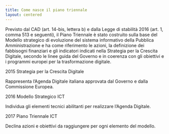 ```yaml
---
title: Come nasce il piano triennale
layout: centered
---
```


Previsto dal CAD (art. 14-bis, lettera b) e dalla Legge di stabilità 2016 (art.
1, comma 513 e seguenti), il Piano Triennale è stato costruito sulla base del
Modello strategico di evoluzione del sistema informativo della Pubblica
Amministrazione e ha come riferimento le azioni, la definizione dei fabbisogni
finanziari e gli indicatori indicati nella Strategia per la Crescita Digitale,
secondo le linee guida del Governo e in coerenza con gli obiettivi e i programmi
europei per la trasformazione digitale. 

<div class="d-flex flex-wrap mt-4">

<div class="card-wrapper card-space col-xl-4 col-lg-4 col-md-6 col-sm-12 col-xs-12">
  <div class="card card-bg m-4">
    <div class="card-body">
      <p>2015 Strategia per la Crescita Digitale</p>
      <p class="card-text">
        Rappresenta l’Agenda Digitale italiana
        approvata dal Governo e dalla Commissione Europea.
      </p>
    </div>
  </div>
</div>

<div class="card-wrapper card-space col-xl-4 col-lg-4 col-md-6 col-sm-12 col-xs-12">
  <div class="card card-bg m-4">
    <div class="card-body">
      <p>2016 Modello Strategico ICT</p> 
      <p class="card-text">
        Individua gli elementi tecnici abilitanti per
        realizzare l’Agenda Digitale.
      </p>
    </div>
  </div>
</div>

<div class="card-wrapper card-space col-xl-4 col-lg-4 col-md-6 col-sm-12 col-xs-12">
  <div class="card card-bg m-4">
    <div class="card-body">
      <p>2017 Piano Triennale ICT</p>
      <p class="card-text">
        Declina azioni e obiettivi da raggiungere per ogni
        elemento del modello.
      </p>
    </div>
  </div>
</div>

</div>